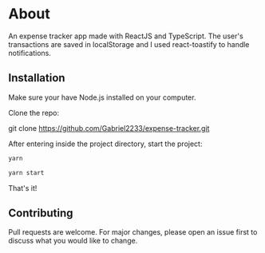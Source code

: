 #  About
An expense tracker app made with ReactJS and TypeScript. The user's transactions are saved in localStorage and I used react-toastify to handle notifications.

##  Installation
Make sure your have Node.js installed on your computer.

Clone the repo:

git clone https://github.com/Gabriel2233/expense-tracker.git

After entering inside the project directory, start the project:

```bash
yarn
```

```bash
yarn start
```

That's it!

##  Contributing
Pull requests are welcome. For major changes, please open an issue first to discuss what you would like to change.
